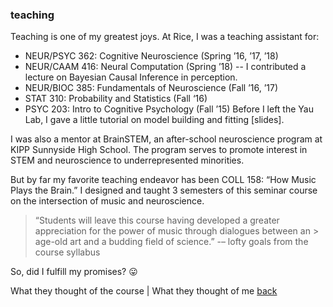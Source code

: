 
### teaching

Teaching is one of my greatest joys. At Rice, I was a teaching assistant for:

* NEUR/PSYC 362: Cognitive Neuroscience (Spring ’16, ’17, ’18)
* NEUR/CAAM 416: Neural Computation (Spring ’18) 
-- I contributed a lecture on Bayesian Causal Inference in perception.
* NEUR/BIOC 385: Fundamentals of Neuroscience (Fall ’16, ’17)
* STAT 310: Probability and Statistics (Fall ‘16)
* PSYC 203: Intro to Cognitive Psychology (Fall ’15) Before I left the Yau Lab, I gave a little tutorial on model building and fitting [slides].

I was also a mentor at BrainSTEM, an after-school neuroscience program at KIPP Sunnyside High School. The program serves to promote interest in STEM and neuroscience to underrepresented minorities.

But by far my favorite teaching endeavor has been COLL 158: “How Music Plays the Brain.” I designed and taught 3 semesters of this seminar course on the intersection of music and neuroscience.

> “Students will leave this course having developed a greater appreciation for the power of music through dialogues between an > age-old art and a budding field of science.” 
-– lofty goals from the course syllabus

So, did I fulfill my promises? 😛

What they thought of the course | What they thought of me
[back](./)
